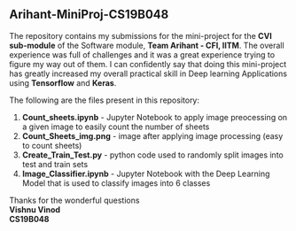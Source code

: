 ## Arihant-MiniProj-CS19B048

The repository contains  my submissions for the mini-project for the **CVI sub-module** of the Software module, **Team Arihant - CFI, IITM**. The overall experience was full of challenges and it was a great experience trying to figure my way out of them. I can confidently say that doing this mini-project has greatly increased my overall practical skill in Deep learning Applications using **Tensorflow** and **Keras**.

The following are the files present in this repository:  
1.  **Count_sheets.ipynb** - Jupyter Notebook to apply image preocessing on a given image to easily count the number of sheets  
2.  **Count_Sheets_img.png** - image after applying image processing (easy to count sheets)  
3.  **Create_Train_Test.py** - python code used to randomly split images into test and train sets  
4.  **Image_Classifier.ipynb** - Jupyter Notebook with the Deep Learning Model that is used to classify images into 6 classes  

Thanks for the wonderful questions  
**Vishnu Vinod  
CS19B048**
